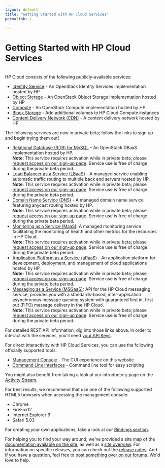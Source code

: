 ```yaml
---
layout: default
title: "Getting Started with HP Cloud Services"
permalink: /

---
```

# Getting Started with HP Cloud Services

<!-- <iframe src="https://player.vimeo.com/video/38064508?title=0&amp;byline=0&amp;portrait=0" width="580" height="420" frameborder="0"> </iframe> -->

<br>
HP Cloud consists of the following publicly-available services:

* [Identity Service](/identity/) - An OpenStack Identity Services implementation hosted by HP
* [Object Storage](/object-storage/) - An OpenStack Object Storage implementation hosted by HP
* [Compute](/compute/) - An OpenStack Compute implementation hosted by HP
* [Block Storage](/block-storage/) - Add additional volumes to HP Cloud Compute instances
* [Content Delivery Network (CDN)](/cdn/) - A content delivery network hosted by HP

The following services are now in private beta; follow the links to sign up and begin trying them out!

* [Relational Database (RDB) for MySQL](/dbaas/) - An OpenStack DBaaS implementation hosted by HP.<br>
  **Note**: This service requires activation while in private beta; please [request access on our sign-up page](http://go.hpcloud.com/mysql-private-beta-signup).  Service use is free of charge during the private beta period.
* [Load Balancer as a Service (LBaaS)](/lbaas/) -  A managed service enabling automatic traffic routing to multiple back end servers hosted by HP.<br>
  **Note**: This service requires activation while in private beta; please [request access on our sign-up page](http://go.hpcloud.com/LoadBalancer-private-beta-signup).  Service use is free of charge during the private beta period.
* [Domain Name Service (DNS)](/dns/) - A managed domain name service featuring anycast routing hosted by HP.<br>
  **Note**: This service requires activation while in private beta; please [request access on our sign-up page](http://go.hpcloud.com/DNS-private-beta-signup).  Service use is free of charge during the private beta period.
* [Monitoring as a Service (MaaS)](/maas/): A managed monitoring service facilitating the monitoring of health and other metrics for the resources in HP Cloud.<br>
  **Note**: This service requires activation while in private beta; please [request access on our sign-up page](http://go.hpcloud.com/Monitoring-private-beta-signup). Service use is free of charge during the private beta period.
* [Application Platform as a Service (aPaaS)](/apaas/) - An application platform for development, deployment, and management of cloud applications hosted by HP.<br>
  **Note**: This service requires activation while in private beta; please [request access on our sign-up page](http://go.hpcloud.com/PaaS-private-beta-signup).  Service use is free of charge during the private beta period.
* [Messaging as a Service (MSGaaS)](/msgaas/): API for the HP Cloud messaging service; provides you with a standards-based, inter-application asynchronous message queuing system with guaranteed first in, first out (FIFO) message delivery in the HP Cloud.<br>
  **Note**: This service requires activation while in private beta; please [request access on our sign-up page](http://go.hpcloud.com/Messaging-private-beta-signup). Service use is free of charge during the private beta period.

For detailed REST API information, dig into those links above.  In order to interact with the services, you'll need [your API Keys](https://account.hpcloud.com/account/api_keys).

For direct interactivity with HP Cloud Services, you can use the following officially supported tools:

* [Management Console](https://console.hpcloud.com) - The GUI experience on this website
* [Command Line Interfaces](/cli/) - Command line tool for easy scripting

You might also benefit from taking a look at our introductory page on the [Activity Stream](/activity-stream).

For best results, we recommend that use one of the following supported HTML5 browsers when accessing the management console:

* Chrome
* FireFox12
* Internet Explorer 9
* Safari 5.03

For creating your own applications, take a look at our [Bindings section](/bindings).

For helping you to find your way around, we've provided a site map of the [documentation available on the site](/sitemap), as well as a [site overview](/site-overview).  For information on specific releases, you can check out the [release notes](/release-notes). And if you have a question, feel free to [post something over on our forums](https://connect.hpcloud.com). We'd love to help.
